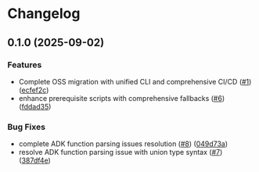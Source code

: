 # Changelog

## 0.1.0 (2025-09-02)


### Features

* Complete OSS migration with unified CLI and comprehensive CI/CD ([#1](https://github.com/deslicer/ai-sidekick-for-splunk/issues/1)) ([ecfef2c](https://github.com/deslicer/ai-sidekick-for-splunk/commit/ecfef2c4a2230b8282cd1c854176c4020d04b0dd))
* enhance prerequisite scripts with comprehensive fallbacks ([#6](https://github.com/deslicer/ai-sidekick-for-splunk/issues/6)) ([fddad35](https://github.com/deslicer/ai-sidekick-for-splunk/commit/fddad35e02afaed6498aa572cad2ebcf51a8ae39))


### Bug Fixes

* complete ADK function parsing issues resolution ([#8](https://github.com/deslicer/ai-sidekick-for-splunk/issues/8)) ([049d73a](https://github.com/deslicer/ai-sidekick-for-splunk/commit/049d73acd6d153e21516170e39a7935e2f826b32))
* resolve ADK function parsing issue with union type syntax ([#7](https://github.com/deslicer/ai-sidekick-for-splunk/issues/7)) ([387df4e](https://github.com/deslicer/ai-sidekick-for-splunk/commit/387df4e672ee370e5d18ca0004e0f643e37cf8d6))
